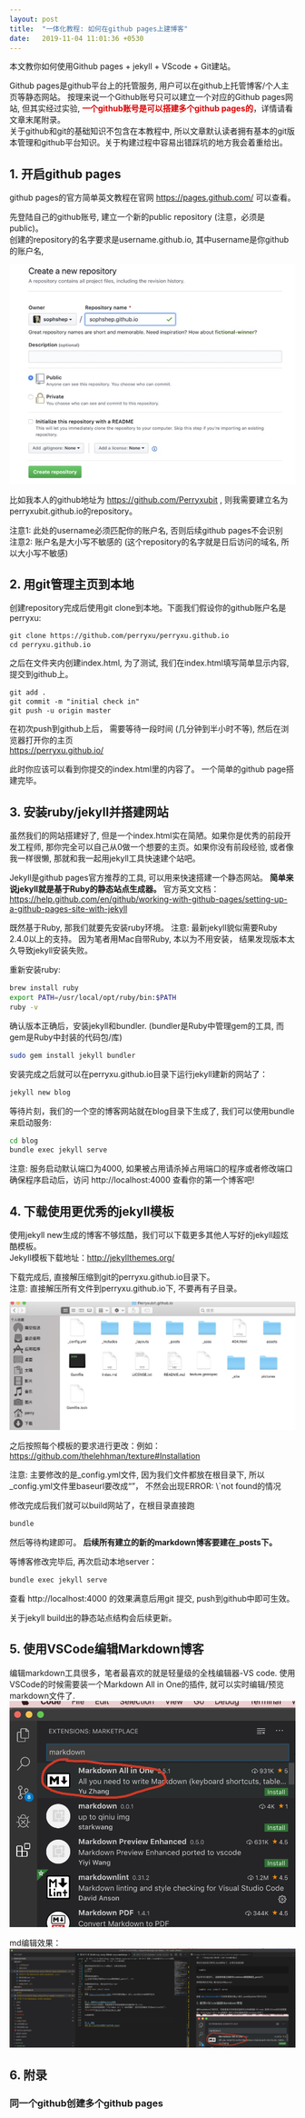 ```yaml
---
layout: post
title:  "一体化教程: 如何在github pages上建博客"
date:   2019-11-04 11:01:36 +0530
---
```

本文教你如何使用Github pages + jekyll + VScode + Git建站。  

Github pages是github平台上的托管服务, 用户可以在github上托管博客/个人主页等静态网站。
按理来说一个Github账号只可以建立一个对应的Github pages网站, 但其实经过实验, <font color="#dd0000"><b>一个github账号是可以搭建多个github pages的</b></font>，详情请看文章末尾附录。  
关于github和git的基础知识不包含在本教程中, 所以文章默认读者拥有基本的git版本管理和github平台知识。关于构建过程中容易出错踩坑的地方我会着重给出。

## 1. 开启github pages
github pages的官方简单英文教程在官网 https://pages.github.com/ 可以查看。
  
先登陆自己的github账号, 建立一个新的public repository (注意，必须是public)。  
创建的repository的名字要求是username.github.io, 其中username是你github的账户名,

![github_account-w60](/pictures/blog1/pic1.jpg)

比如我本人的github地址为 https://github.com/Perryxubit , 则我需要建立名为
perryxubit.github.io的repository。  

注意1: 此处的username必须匹配你的账户名, 否则后续github pages不会识别  
注意2: 账户名是大小写不敏感的 (这个repository的名字就是日后访问的域名, 所以大小写不敏感)

## 2. 用git管理主页到本地
创建repository完成后使用git clone到本地。下面我们假设你的github账户名是perryxu:
```git
git clone https://github.com/perryxu/perryxu.github.io
cd perryxu.github.io
```
之后在文件夹内创建index.html, 为了测试, 我们在index.html填写简单显示内容, 提交到github上。
```git
git add .
git commit -m "initial check in"
git push -u origin master
```
在初次push到github上后， 需要等待一段时间 (几分钟到半小时不等), 然后在浏览器打开你的主页  
https://perryxu.github.io/  

此时你应该可以看到你提交的index.html里的内容了。
一个简单的github page搭建完毕。

## 3. 安装ruby/jekyll并搭建网站
虽然我们的网站搭建好了, 但是一个index.html实在简陋。如果你是优秀的前段开发工程师, 那你完全可以自己从0做一个想要的主页。如果你没有前段经验, 或者像我一样很懒, 那就和我一起用jekyll工具快速建个站吧。  

Jekyll是github pages官方推荐的工具, 可以用来快速搭建一个静态网站。 <b>简单来说jekyll就是基于Ruby的静态站点生成器。</b>
官方英文文档：https://help.github.com/en/github/working-with-github-pages/setting-up-a-github-pages-site-with-jekyll

既然基于Ruby, 那我们就要先安装ruby环境。
注意: 最新jekyll貌似需要Ruby 2.4.0以上的支持。
因为笔者用Mac自带Ruby, 本以为不用安装， 结果发现版本太久导致jekyll安装失败。 

重新安装ruby:
```bash
brew install ruby
export PATH=/usr/local/opt/ruby/bin:$PATH
ruby -v
```
确认版本正确后，安装jekyll和bundler. (bundler是Ruby中管理gem的工具, 而gem是Ruby中封装的代码包/库)
```bash
sudo gem install jekyll bundler
```
安装完成之后就可以在perryxu.github.io目录下运行jekyll建新的网站了：
```bash
jekyll new blog
```
等待片刻，我们的一个空的博客网站就在blog目录下生成了, 我们可以使用bundle来启动服务:
```bash
cd blog
bundle exec jekyll serve
```
注意: 服务启动默认端口为4000, 如果被占用请杀掉占用端口的程序或者修改端口
确保程序启动后，访问 http://localhost:4000 查看你的第一个博客吧!  

## 4. 下载使用更优秀的jekyll模板
使用jekyll new生成的博客不够炫酷，我们可以下载更多其他人写好的jekyll超炫酷模板。  
Jekyll模板下载地址：http://jekyllthemes.org/


下载完成后, 直接解压缩到git的perryxu.github.io目录下。  
注意: 直接解压所有文件到perryxu.github.io下, 不要再有子目录。

![directory](/pictures/blog1/pic3.jpg)


之后按照每个模板的要求进行更改：例如：
https://github.com/thelehhman/texture#Installation

注意: 主要修改的是_config.yml文件, 因为我们文件都放在根目录下, 所以_config.yml文件里baseurl要改成“”， 不然会出现ERROR: \\`not found的情况

修改完成后我们就可以build网站了，在根目录直接跑
```bash
bundle
```
然后等待构建即可。
<b>后续所有建立的新的markdown博客要建在_posts下。</b>

等博客修改完毕后, 再次启动本地server：
```bash
bundle exec jekyll serve
```
查看 http://localhost:4000 的效果满意后用git 提交, push到github中即可生效。

关于jekyll build出的静态站点结构会后续更新。

## 5. 使用VSCode编辑Markdown博客
编辑markdown工具很多，笔者最喜欢的就是轻量级的全栈编辑器-VS code.
使用VSCode的时候需要装一个Markdown All in One的插件, 就可以实时编辑/预览markdown文件了.
![vscode](/pictures/blog1/pic2.jpg)

md编辑效果：
![vscode_demo](/pictures/blog1/pic4.jpg)

## 6. 附录
### 同一个github创建多个github pages